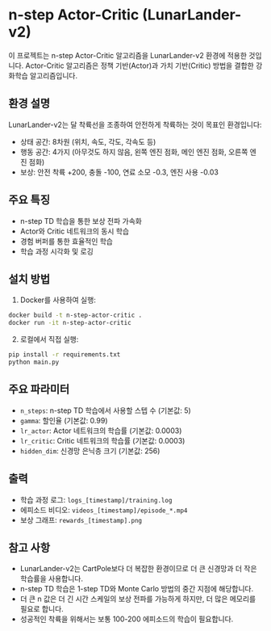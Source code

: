 # n-step Actor-Critic (LunarLander-v2)

이 프로젝트는 n-step Actor-Critic 알고리즘을 LunarLander-v2 환경에 적용한 것입니다. Actor-Critic 알고리즘은 정책 기반(Actor)과 가치 기반(Critic) 방법을 결합한 강화학습 알고리즘입니다.

## 환경 설명

LunarLander-v2는 달 착륙선을 조종하여 안전하게 착륙하는 것이 목표인 환경입니다:
- 상태 공간: 8차원 (위치, 속도, 각도, 각속도 등)
- 행동 공간: 4가지 (아무것도 하지 않음, 왼쪽 엔진 점화, 메인 엔진 점화, 오른쪽 엔진 점화)
- 보상: 안전 착륙 +200, 충돌 -100, 연료 소모 -0.3, 엔진 사용 -0.03

## 주요 특징

- n-step TD 학습을 통한 보상 전파 가속화
- Actor와 Critic 네트워크의 동시 학습
- 경험 버퍼를 통한 효율적인 학습
- 학습 과정 시각화 및 로깅

## 설치 방법

1. Docker를 사용하여 실행:
```bash
docker build -t n-step-actor-critic .
docker run -it n-step-actor-critic
```

2. 로컬에서 직접 실행:
```bash
pip install -r requirements.txt
python main.py
```

## 주요 파라미터

- `n_steps`: n-step TD 학습에서 사용할 스텝 수 (기본값: 5)
- `gamma`: 할인율 (기본값: 0.99)
- `lr_actor`: Actor 네트워크의 학습률 (기본값: 0.0003)
- `lr_critic`: Critic 네트워크의 학습률 (기본값: 0.0003)
- `hidden_dim`: 신경망 은닉층 크기 (기본값: 256)

## 출력

- 학습 과정 로그: `logs_[timestamp]/training.log`
- 에피소드 비디오: `videos_[timestamp]/episode_*.mp4`
- 보상 그래프: `rewards_[timestamp].png`

## 참고 사항

- LunarLander-v2는 CartPole보다 더 복잡한 환경이므로 더 큰 신경망과 더 작은 학습률을 사용합니다.
- n-step TD 학습은 1-step TD와 Monte Carlo 방법의 중간 지점에 해당합니다.
- 더 큰 n 값은 더 긴 시간 스케일의 보상 전파를 가능하게 하지만, 더 많은 메모리를 필요로 합니다.
- 성공적인 착륙을 위해서는 보통 100-200 에피소드의 학습이 필요합니다. 